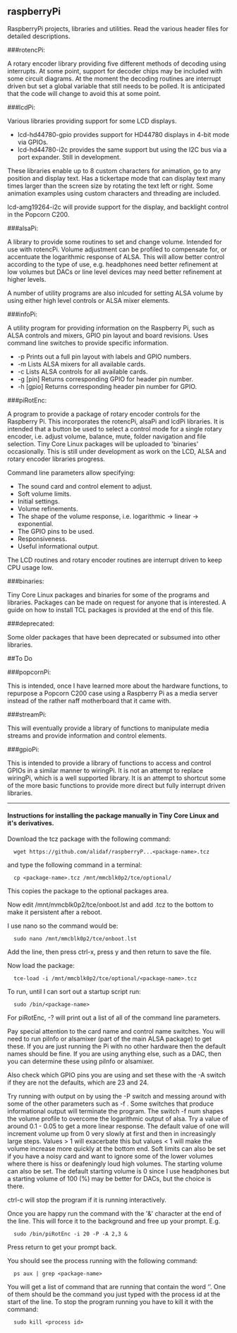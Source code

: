 ## raspberryPi

RaspberryPi projects, libraries and utilities. Read the various header files for detailed descriptions.

###rotencPi:

A rotary encoder library providing five different methods of decoding using interrupts. At some point, support for decoder chips may be included with some circuit diagrams. At the moment the decoding routines are interrupt driven but set a global variable that still needs to be polled. It is anticipated that the code will change to avoid this at some point.

###lcdPi:

Various libraries providing support for some LCD displays. 

* lcd-hd44780-gpio provides support for HD44780 displays in 4-bit mode via GPIOs.
* lcd-hd44780-i2c provides the same support but using the I2C bus via a port expander. Still 
in development.

These libraries enable up to 8 custom characters for animation, go to any position and display text. Has a tickertape mode that can display text many times larger than the screen size by rotating the text left or right. Some animation examples using custom characters and threading are included.

lcd-amg19264-i2c will provide support for the display, and backlight control in the Popcorn C200.

###alsaPi:

A library to provide some routines to set and change volume. Intended for use with rotencPi. Volume adjustment can be profiled to compensate for, or accentuate the logarithmic response of ALSA. This will allow better control according to the type of use, e.g. headphones need better refinement at low volumes but DACs or line level devices may need better refinement at higher levels.

A number of utility programs are also inlcuded for setting ALSA volume by using either high level controls or ALSA mixer elements.

###infoPi:

A utility program for providing information on the Raspberry Pi, such as ALSA controls and mixers, GPIO pin layout and board revisions. Uses command line switches to provide specific information. 

* -p Prints out a full pin layout with labels and GPIO numbers.
* -m Lists ALSA mixers for all available cards.
* -c Lists ALSA controls for all available cards.
* -g [pin] Returns corresponding GPIO for header pin number.
* -h [gpio] Returns corresponding header pin number for GPIO.

###piRotEnc:

A program to provide a package of rotary encoder controls for the Raspberry Pi. This incorporates the rotencPi, alsaPi and lcdPi libraries. It is intended that a button be used to select a control mode for a single rotary encoder, i.e. adjust volume, balance, mute, folder navigation and file selection. Tiny Core Linux packages will be uploaded to 'binaries' occasionally. This is still under development as work on the LCD, ALSA and rotary encoder libraries progress.

Command line parameters allow specifying:

* The sound card and control element to adjust.
* Soft volume limits.
* Initial settings.
* Volume refinements.
* The shape of the volume response, i.e. logarithmic -> linear -> exponential.
* The GPIO pins to be used.
* Responsiveness.
* Useful informational output.

The LCD routines and rotary encoder routines are interrupt driven to keep CPU usage low.

###binaries:

Tiny Core Linux packages and binaries for some of the programs and libraries. Packages can be made on request for anyone that is interested. A guide on how to install TCL packages is provided at the end of this file. 

###deprecated:

Some older packages that have been deprecated or subsumed into other libraries.

##To Do

###popcornPi:

This is intended, once I have learned more about the hardware functions, to repurpose a Popcorn C200 case using a Raspberry Pi as a media server instead of the rather naff motherboard that it came with.

###streamPi:

This will eventually provide a library of functions to manipulate media streams and provide information and control elements.

###gpioPi:

This is intended to provide a library of functions to access and control GPIOs in a similar manner to wiringPi. It is not an attempt to replace wiringPi, which is a well supported library. It is an attempt to shortcut some of the more basic functions to provide more direct but fully interrupt driven libraries.

---
#### Instructions for installing the package manually in Tiny Core Linux and it's derivatives.

Download the tcz package with the following command:

      wget https://github.com/alidaf/raspberryP...<package-name>.tcz

and type the following command in a terminal:

      cp <package-name>.tcz /mnt/mmcblk0p2/tce/optional/

This copies the package to the optional packages area.

Now edit /mnt/mmcblk0p2/tce/onboot.lst and add <package-name>.tcz to the bottom to make it persistent after 
a reboot.

I use nano so the command would be:

      sudo nano /mnt/mmcblk0p2/tce/onboot.lst

Add the line, then press ctrl-x, press y and then return to save the file.

Now load the package:

      tce-load -i /mnt/mmcblk0p2/tce/optional/<package-name>.tcz

To run, until I can sort out a startup script run:

      sudo /bin/<package-name>

For piRotEnc, -? will print out a list of all of the command line parameters.

Pay special attention to the card name and control name switches. You will need to run piInfo or alsamixer (part of the main ALSA package) to get these. If you are just running the Pi with no other hardware then the default names should be fine. If you are using anything else, such as a DAC, then you can determine these using piInfo or alsamixer.

Also check which GPIO pins you are using and set these with the -A switch if they are not the defaults, 
which are 23 and 24.

Try running with output on by using the -P switch and messing around with some of the other parameters such 
as -f <num>. Some switches that produce informational output will terminate the program. The switch -f num 
shapes the volume profile to overcome the logarithmic output of alsa. Try a value of around 0.1 - 0.05 to get a 
more linear response. The default value of one will increment volume up from 0 very slowly at first and then in 
increasingly large steps. Values > 1 will exacerbate this but values < 1 will make the volume increase more 
quickly at the bottom end. Soft limits can also be set if you have a noisy card and want to ignore some of the 
lower volumes where there is hiss or deafeningly loud high volumes. The starting volume can also be set. The default starting volume is 0 since I use headphones but a starting 
volume of 100 (%) may be better for DACs, but the choice is there.

ctrl-c will stop the program if it is running interactively.

Once you are happy run the command with the '&' character at the end of the line. This will force it to the 
background and free up your prompt. E.g.

      sudo /bin/piRotEnc -i 20 -P -A 2,3 &

Press return to get your prompt back.

You should see the process running with the following command:

      ps aux | grep <package-name>

You will get a list of command that are running that contain the word ‘<package-name>’. One of them should be the 
command you just typed with the process id at the start of the line. To stop the program running you have to kill 
it with the command:

      sudo kill <process id>
